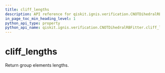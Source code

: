 ```yaml
---
title: cliff_lengths
description: API reference for qiskit.ignis.verification.CNOTDihedralRBFitter.cliff_lengths
in_page_toc_min_heading_level: 1
python_api_type: property
python_api_name: qiskit.ignis.verification.CNOTDihedralRBFitter.cliff_lengths
---
```


# cliff\_lengths

Return group elements lengths.


